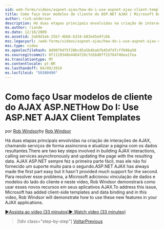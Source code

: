 ```yaml
---
uid: web-forms/videos/aspnet-ajax/how-do-i-use-aspnet-ajax-client-templates
title: Como faço Usar modelos de cliente do ASP.NET AJAX | Microsoft Docs
author: rick-anderson
description: Há duas etapas principais envolvidas na criação de interações de AJAX, chamando serviços de forma assíncrona e atualizar a página com os dados resultantes. H do AJAX ASP.NET...
ms.author: riande
ms.date: 12/18/2009
ms.assetid: 2ab9d1eb-25b7-4bb6-b334-b83e45e9fcbb
msc.legacyurl: /web-forms/videos/aspnet-ajax/how-do-i-use-aspnet-ajax-client-templates
msc.type: video
ms.openlocfilehash: 8d9079d75f20bc85a5b4babfb45dfdfcff696a50
ms.sourcegitcommit: 0f1119340e4464720cfd16d0ff15764746ea1fea
ms.translationtype: MT
ms.contentlocale: pt-BR
ms.lasthandoff: 04/09/2019
ms.locfileid: "59380490"
---
```

# <a name="how-do-i-use-aspnet-ajax-client-templates"></a><span data-ttu-id="fe590-104">Como faço Usar modelos de cliente do AJAX ASP.NET</span><span class="sxs-lookup"><span data-stu-id="fe590-104">How Do I: Use ASP.NET AJAX Client Templates</span></span>

<span data-ttu-id="fe590-105">por [Rob Windsor](https://twitter.com/robwindsor)</span><span class="sxs-lookup"><span data-stu-id="fe590-105">by [Rob Windsor](https://twitter.com/robwindsor)</span></span>

<span data-ttu-id="fe590-106">Há duas etapas principais envolvidas na criação de interações de AJAX, chamando serviços de forma assíncrona e atualizar a página com os dados resultantes.</span><span class="sxs-lookup"><span data-stu-id="fe590-106">There are two key steps involved in building AJAX interactions, calling services asynchronously and updating the page with the resulting data.</span></span> <span data-ttu-id="fe590-107">AJAX ASP.NET sempre fez a primeira parte fácil, mas ele não foi fornecido um suporte muito para o segundo.</span><span class="sxs-lookup"><span data-stu-id="fe590-107">ASP.NET AJAX has always made the first part easy but it hasn't provided much support for the second.</span></span> <span data-ttu-id="fe590-108">Para resolver esse problema, a Microsoft adicionou vinculação de dados e modelos do lado do cliente e neste vídeo, Rob Windsor demonstrará como usar esses novos recursos em seus aplicativos AJAX.</span><span class="sxs-lookup"><span data-stu-id="fe590-108">To address this issue, Microsoft has added client-side templates and data binding and in this video, Rob Windsor will demonstrate how to use these new features in your AJAX applications.</span></span>

[<span data-ttu-id="fe590-109">&#9654;Assista ao vídeo (33 minutos)</span><span class="sxs-lookup"><span data-stu-id="fe590-109">&#9654; Watch video (33 minutes)</span></span>](https://channel9.msdn.com/Blogs/ASP-NET-Site-Videos/how-do-i-use-aspnet-ajax-client-templates)

> [!div class="step-by-step"]
> [<span data-ttu-id="fe590-110">Voltar</span><span class="sxs-lookup"><span data-stu-id="fe590-110">Previous</span></span>](how-do-i-customize-error-handling-for-the-aspnet-ajax-updatepanel.md)
